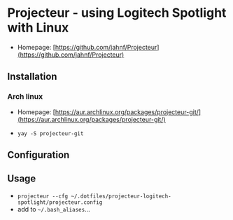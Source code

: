 # Projecteur - using Logitech Spotlight with Linux

- Homepage: [https://github.com/jahnf/Projecteur](https://github.com/jahnf/Projecteur)

## Installation

### Arch linux

- Homepage: [https://aur.archlinux.org/packages/projecteur-git/](https://aur.archlinux.org/packages/projecteur-git/)

- `yay -S projecteur-git`

## Configuration

## Usage

- `projecteur --cfg ~/.dotfiles/projecteur-logitech-spotlight/projecteur.config`
- add to `~/.bash_aliases`...

